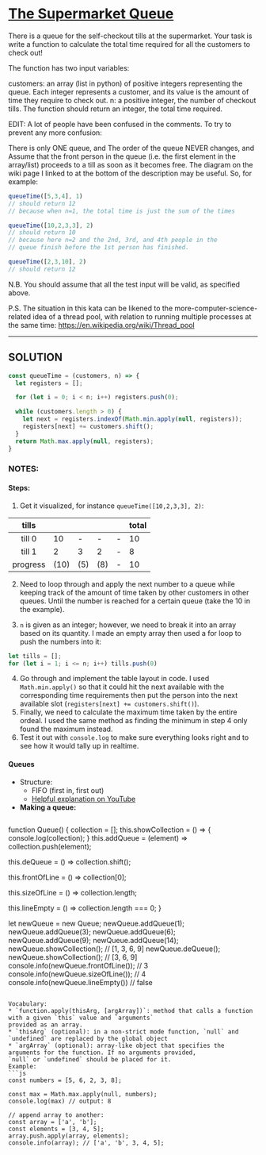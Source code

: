 # [The Supermarket Queue](https://www.codewars.com/kata/the-supermarket-queue)

There is a queue for the self-checkout tills at the supermarket. Your task is write a function to calculate 
the total time required for all the customers to check out!

The function has two input variables:

customers: an array (list in python) of positive integers representing the queue. Each integer represents a 
  customer, and its value is the amount of time they require to check out.
n: a positive integer, the number of checkout tills.
The function should return an integer, the total time required.

EDIT: A lot of people have been confused in the comments. To try to prevent any more confusion:

There is only ONE queue, and
The order of the queue NEVER changes, and
Assume that the front person in the queue (i.e. the first element in the array/list) proceeds to a till as soon 
as it becomes free.
The diagram on the wiki page I linked to at the bottom of the description may be useful.
So, for example:

```js
queueTime([5,3,4], 1)
// should return 12
// because when n=1, the total time is just the sum of the times

queueTime([10,2,3,3], 2)
// should return 10
// because here n=2 and the 2nd, 3rd, and 4th people in the 
// queue finish before the 1st person has finished.

queueTime([2,3,10], 2)
// should return 12
```

N.B. You should assume that all the test input will be valid, as specified above.

P.S. The situation in this kata can be likened to the more-computer-science-related idea of a thread pool, 
with relation to running multiple processes at the same time: https://en.wikipedia.org/wiki/Thread_pool

------------------------------------------------------------------------------
## SOLUTION
```js
const queueTime = (customers, n) => {
  let registers = [];

  for (let i = 0; i < n; i++) registers.push(0);

  while (customers.length > 0) {
    let next = registers.indexOf(Math.min.apply(null, registers));
    registers[next] += customers.shift();
  }
  return Math.max.apply(null, registers);
}
```

### NOTES:

#### Steps:
1. Get it visualized, for instance `queueTime([10,2,3,3], 2)`: 

|  tills   |     |     |     |     | total |
|:--------:|-----|-----|-----|-----|-------|
| till 0   | 10  |  -  |  -  |  -  |  10   |
| till 1   | 2   |  3  |  2  |  -  |  8    |
| progress |(10) | (5) | (8) |  -  |  10   |

2. Need to loop through and apply the next number to a queue while keeping track of 
the amount of time taken by other customers in other queues. Until the number is 
reached for a certain queue (take the 10 in the example). 

3. `n` is given as an integer; however, we need to break it into an array based on its 
quantity. 
I made an empty array then used a for loop to push the numbers into it:
```js
let tills = [];
for (let i = 1; i <= n; i++) tills.push(0)
```
4. Go through and implement the table layout in code. I used `Math.min.apply()` so that
it could hit the next available with the corresponding time requirements then put the 
person into the next available slot (`registers[next] += customers.shift()`). 
5. Finally, we need to calculate the maximum time taken by the entire ordeal. I used 
the same method as finding the minimum in step 4 only found the maximum instead.
6. Test it out with `console.log` to make sure everything looks right and to see how 
it would tally up in realtime. 



#### Queues 
* Structure:
  * FIFO (first in, first out)
  * [Helpful explanation on YouTube](https://www.youtube.com/watch?v=bK7I79hcm08)
* **Making a queue:**
  ```js
function Queue() {
  collection = [];
  this.showCollection = () => {
    console.log(collection);
  }
  this.addQueue = (element) => 
    collection.push(element);
  
  this.deQueue = () => 
    collection.shift();
  
  this.frontOfLine = () =>
    collection[0];
  
  this.sizeOfLine = () => 
    collection.length;
  
  this.lineEmpty = () => 
    collection.length === 0;
}

let newQueue = new Queue;
newQueue.addQueue(1);
newQueue.addQueue(3);
newQueue.addQueue(6);
newQueue.addQueue(9);
newQueue.addQueue(14);
newQueue.showCollection(); // [1, 3, 6, 9]
newQueue.deQueue();
newQueue.showCollection(); // [3, 6, 9]
console.info(newQueue.frontOfLine()); // 3
console.info(newQueue.sizeOfLine()); // 4
console.info(newQueue.lineEmpty()) // false
  ```

Vocabulary: 
* `function.apply(thisArg, [argArray])`: method that calls a function with a given `this` value and `arguments`
provided as an array. 
  * `thisArg` (optional): in a non-strict mode function, `null` and `undefined` are replaced by the global object
  * `argArray` (optional): array-like object that specifies the arguments for the function. If no arguments provided,
  `null` or `undefined` should be placed for it.
Example: 
```js
const numbers = [5, 6, 2, 3, 8];

const max = Math.max.apply(null, numbers); 
console.log(max) // output: 8

// append array to another:
const array = ['a', 'b'];
const elements = [3, 4, 5];
array.push.apply(array, elements);
console.info(array); // ['a', 'b', 3, 4, 5];
```
